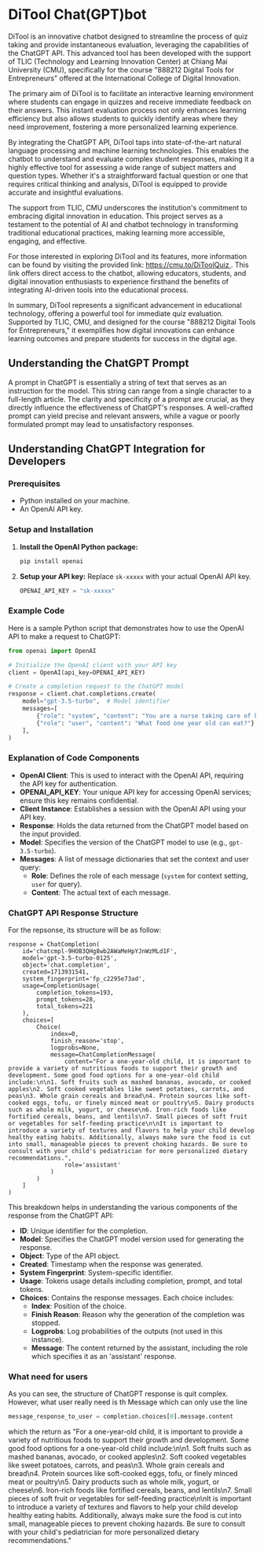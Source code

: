 # DiTool Chat(GPT)bot

DiTool is an innovative chatbot designed to streamline the process of quiz taking and provide instantaneous evaluation, leveraging the capabilities of the ChatGPT API. This advanced tool has been developed with the support of TLIC (Technology and Learning Innovation Center) at Chiang Mai University (CMU), specifically for the course "888212 Digital Tools for Entrepreneurs" offered at the International College of Digital Innovation.

The primary aim of DiTool is to facilitate an interactive learning environment where students can engage in quizzes and receive immediate feedback on their answers. This instant evaluation process not only enhances learning efficiency but also allows students to quickly identify areas where they need improvement, fostering a more personalized learning experience.

By integrating the ChatGPT API, DiTool taps into state-of-the-art natural language processing and machine learning technologies. This enables the chatbot to understand and evaluate complex student responses, making it a highly effective tool for assessing a wide range of subject matters and question types. Whether it's a straightforward factual question or one that requires critical thinking and analysis, DiTool is equipped to provide accurate and insightful evaluations.

The support from TLIC, CMU underscores the institution's commitment to embracing digital innovation in education. This project serves as a testament to the potential of AI and chatbot technology in transforming traditional educational practices, making learning more accessible, engaging, and effective.

For those interested in exploring DiTool and its features, more information can be found by visiting the provided link: [https://cmu.to/DiToolQuiz	](https://cmu.to/DiToolQuiz	). This link offers direct access to the chatbot, allowing educators, students, and digital innovation enthusiasts to experience firsthand the benefits of integrating AI-driven tools into the educational process.

In summary, DiTool represents a significant advancement in educational technology, offering a powerful tool for immediate quiz evaluation. Supported by TLIC, CMU, and designed for the course "888212 Digital Tools for Entrepreneurs," it exemplifies how digital innovations can enhance learning outcomes and prepare students for success in the digital age.


## Understanding the ChatGPT Prompt

A prompt in ChatGPT is essentially a string of text that serves as an instruction for the model. This string can range from a single character to a full-length article. The clarity and specificity of a prompt are crucial, as they directly influence the effectiveness of ChatGPT's responses. A well-crafted prompt can yield precise and relevant answers, while a vague or poorly formulated prompt may lead to unsatisfactory responses.


## Understanding ChatGPT Integration for Developers

### Prerequisites
- Python installed on your machine.
- An OpenAI API key.

### Setup and Installation

1. **Install the OpenAI Python package:**
   ```bash
   pip install openai
   ```

2. **Setup your API key:**
   Replace `sk-xxxxx` with your actual OpenAI API key.
   ```python
   OPENAI_API_KEY = "sk-xxxxx"
   ```

### Example Code

Here is a sample Python script that demonstrates how to use the OpenAI API to make a request to ChatGPT:

```python
from openai import OpenAI

# Initialize the OpenAI client with your API key
client = OpenAI(api_key=OPENAI_API_KEY)

# Create a completion request to the ChatGPT model
response = client.chat.completions.create(
    model="gpt-3.5-turbo",  # Model identifier
    messages=[
        {"role": "system", "content": "You are a nurse taking care of kids"},
        {"role": "user", "content": "What food one year old can eat?"}
    ],
)
```

### Explanation of Code Components

- **OpenAI Client**: This is used to interact with the OpenAI API, requiring the API key for authentication.
- **OPENAI_API_KEY**: Your unique API key for accessing OpenAI services; ensure this key remains confidential.
- **Client Instance**: Establishes a session with the OpenAI API using your API key.
- **Response**: Holds the data returned from the ChatGPT model based on the input provided.
- **Model**: Specifies the version of the ChatGPT model to use (e.g., `gpt-3.5-turbo`).
- **Messages**: A list of message dictionaries that set the context and user query:
  - **Role**: Defines the role of each message (`system` for context setting, `user` for query).
  - **Content**: The actual text of each message.

### ChatGPT API Response Structure

For the repsonse, its structure will be as follow:

```plaintext
response = ChatCompletion(
    id='chatcmpl-9HOB3QHg8wb2AWaMeHpYJnWzMLd1F',
    model='gpt-3.5-turbo-0125',
    object='chat.completion',
    created=1713931541,
    system_fingerprint='fp_c2295e73ad',
    usage=CompletionUsage(
        completion_tokens=193,
        prompt_tokens=28,
        total_tokens=221
    ),
    choices=[
        Choice(
            index=0,
            finish_reason='stop',
            logprobs=None,
            message=ChatCompletionMessage(
                content="For a one-year-old child, it is important to provide a variety of nutritious foods to support their growth and development. Some good food options for a one-year-old child include:\n\n1. Soft fruits such as mashed bananas, avocado, or cooked apples\n2. Soft cooked vegetables like sweet potatoes, carrots, and peas\n3. Whole grain cereals and bread\n4. Protein sources like soft-cooked eggs, tofu, or finely minced meat or poultry\n5. Dairy products such as whole milk, yogurt, or cheese\n6. Iron-rich foods like fortified cereals, beans, and lentils\n7. Small pieces of soft fruit or vegetables for self-feeding practice\n\nIt is important to introduce a variety of textures and flavors to help your child develop healthy eating habits. Additionally, always make sure the food is cut into small, manageable pieces to prevent choking hazards. Be sure to consult with your child's pediatrician for more personalized dietary recommendations.",
                role='assistant'
            )
        )
    ]
)
```

This breakdown helps in understanding the various components of the response from the ChatGPT API:

- **ID**: Unique identifier for the completion.
- **Model**: Specifies the ChatGPT model version used for generating the response.
- **Object**: Type of the API object.
- **Created**: Timestamp when the response was generated.
- **System Fingerprint**: System-specific identifier.
- **Usage**: Tokens usage details including completion, prompt, and total tokens.
- **Choices**: Contains the response messages. Each choice includes:
  - **Index**: Position of the choice.
  - **Finish Reason**: Reason why the generation of the completion was stopped.
  - **Logprobs**: Log probabilities of the outputs (not used in this instance).
  - **Message**: The content returned by the assistant, including the role which specifies it as an 'assistant' response.

### What need for users

As you can see, the structure of ChatGPT response is quit complex. However, what user really need is th Message which can only use the line

```python
message_response_to_user = completion.choices[0].message.content
```

which the return as "For a one-year-old child, it is important to provide a variety of nutritious foods to support their growth and development. Some good food options for a one-year-old child include:\n\n1. Soft fruits such as mashed bananas, avocado, or cooked apples\n2. Soft cooked vegetables like sweet potatoes, carrots, and peas\n3. Whole grain cereals and bread\n4. Protein sources like soft-cooked eggs, tofu, or finely minced meat or poultry\n5. Dairy products such as whole milk, yogurt, or cheese\n6. Iron-rich foods like fortified cereals, beans, and lentils\n7. Small pieces of soft fruit or vegetables for self-feeding practice\n\nIt is important to introduce a variety of textures and flavors to help your child develop healthy eating habits. Additionally, always make sure the food is cut into small, manageable pieces to prevent choking hazards. Be sure to consult with your child's pediatrician for more personalized dietary recommendations."



<!-- If you use this code or our findings in your research, please cite our paper as follows: -->

<!-- ```bibtex
@article{Tepsan_Comparative_Analysis_of_2024,
  author = {Tepsan, Worawit and Watcharapinchai, Sitapa and Lueangwitchajaroen, Pitiwat and Sooksatra, Sorn},
  doi = {10.0000/00000},
  journal = {Journal Title},
  month = sep,
  number = {1},
  pages = {1--6},
  title = {{Comparative Analysis of Adaptive ROI Approaches in Human Action Recognition}},
  volume = {1},
  year = {2024}
} -->
